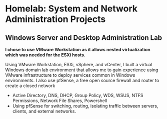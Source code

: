 # Homelab: System and Network Administration Projects

## Windows Server and Desktop Administration Lab 

**I chose to use VMware Workstation as it allows nested virtualization which was needed for the ESXi hosts.**

Using VMware Workstation, ESXi, vSphere, and vCenter, I built a virtual Windows domain lab environment that allows me to gain experience using VMware infrastructure to deploy services common in Windows environments. I also use pfSense, a free open source firewall and router to create a closed network 
- Active Directory, DNS, DHCP, Group Policy, WDS, WSUS, NTFS Permissions, Network File Shares, Powershell
- Using pfSense for switching, routing, isolating traffic between servers, clients, and external networks.

